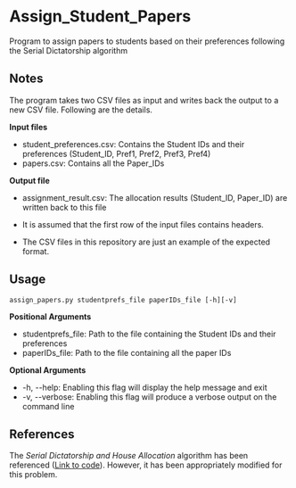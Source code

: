 # Assign_Student_Papers
Program to assign papers to students based on their preferences following the Serial Dictatorship algorithm

## Notes

The program takes two CSV files as input and writes back the output to a new CSV file. Following are the details.

**Input files**
- student_preferences.csv: Contains the Student IDs and their preferences (Student_ID, Pref1, Pref2, Pref3, Pref4)
- papers.csv: Contains all the Paper_IDs 

**Output file**
- assignment_result.csv: The allocation results (Student_ID, Paper_ID) are written back to this file

- It is assumed that the first row of the input files contains headers.
- The CSV files in this repository are just an example of the expected format.  
 
## Usage

`assign_papers.py studentprefs_file paperIDs_file [-h][-v]`

**Positional Arguments**
- studentprefs_file: Path to the file containing the Student IDs and their preferences
- paperIDs_file: Path to the file containing all the paper IDs

**Optional Arguments**
- -h, --help: Enabling this flag will display the help message and exit
- -v, --verbose: Enabling this flag will produce a verbose output on the command line

## References

The *Serial Dictatorship and House Allocation* algorithm has been referenced ([Link to code](https://github.com/j2kun/top-trading-cycles/blob/master/serialdictatorship.py)). However, it has been appropriately modified for this problem.
